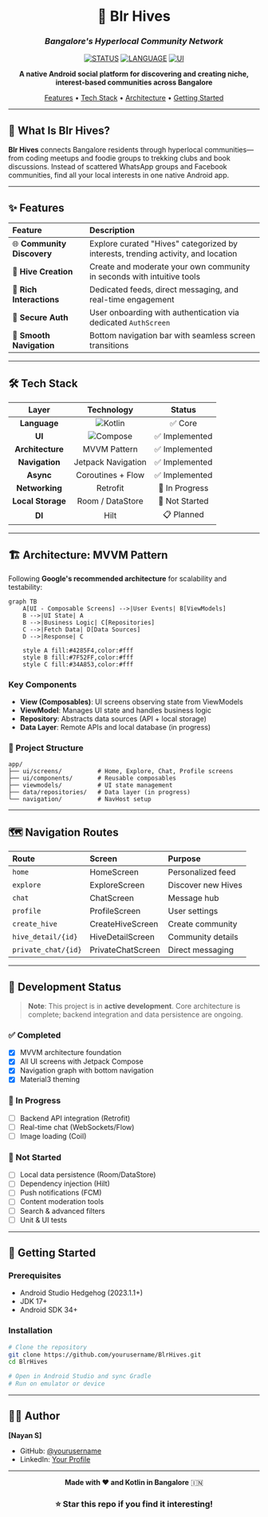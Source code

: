 <div align="center">

# 🐝 Blr Hives

### *Bangalore's Hyperlocal Community Network*

[![STATUS](https://img.shields.io/badge/Status-In%20Development-orange?style=for-the-badge&logo=android)](https://github.com/yourusername/BlrHives)
[![LANGUAGE](https://img.shields.io/badge/Kotlin-100%25-7F52FF?style=for-the-badge&logo=kotlin&logoColor=white)](https://kotlinlang.org/)
[![UI](https://img.shields.io/badge/Jetpack%20Compose-Modern%20UI-4285F4?style=for-the-badge&logo=jetpackcompose&logoColor=white)](https://developer.android.com/jetpack/compose)

**A native Android social platform for discovering and creating niche, interest-based communities across Bangalore**

[Features](#-features) • [Tech Stack](#-tech-stack) • [Architecture](#-architecture) • [Getting Started](#-getting-started)

</div>

---

## 🎯 What Is Blr Hives?

**Blr Hives** connects Bangalore residents through hyperlocal communities—from coding meetups and foodie groups to trekking clubs and book discussions. Instead of scattered WhatsApp groups and Facebook communities, find all your local interests in one native Android app.

---

## ✨ Features

| Feature | Description |
|:---|:---|
| 🌐 **Community Discovery** | Explore curated "Hives" categorized by interests, trending activity, and location |
| 🎨 **Hive Creation** | Create and moderate your own community in seconds with intuitive tools |
| 💬 **Rich Interactions** | Dedicated feeds, direct messaging, and real-time engagement |
| 🔐 **Secure Auth** | User onboarding with authentication via dedicated `AuthScreen` |
| 🧭 **Smooth Navigation** | Bottom navigation bar with seamless screen transitions |

---

## 🛠 Tech Stack

<div align="center">

| Layer | Technology | Status |
|:---:|:---:|:---:|
| **Language** | ![Kotlin](https://img.shields.io/badge/Kotlin-7F52FF?style=flat&logo=kotlin&logoColor=white) | ✅ Core |
| **UI** | ![Compose](https://img.shields.io/badge/Jetpack%20Compose-4285F4?style=flat&logo=jetpackcompose&logoColor=white) | ✅ Implemented |
| **Architecture** | MVVM Pattern | ✅ Implemented |
| **Navigation** | Jetpack Navigation | ✅ Implemented |
| **Async** | Coroutines + Flow | ✅ Implemented |
| **Networking** | Retrofit | 🔨 In Progress |
| **Local Storage** | Room / DataStore | 🚧 Not Started |
| **DI** | Hilt | 📋 Planned |

</div>

---

## 🏗 Architecture: MVVM Pattern

Following **Google's recommended architecture** for scalability and testability:

```mermaid
graph TB
    A[UI - Composable Screens] -->|User Events| B[ViewModels]
    B -->|UI State| A
    B -->|Business Logic| C[Repositories]
    C -->|Fetch Data| D[Data Sources]
    D -->|Response| C
    
    style A fill:#4285F4,color:#fff
    style B fill:#7F52FF,color:#fff
    style C fill:#34A853,color:#fff
```

### Key Components

- **View (Composables)**: UI screens observing state from ViewModels
- **ViewModel**: Manages UI state and handles business logic
- **Repository**: Abstracts data sources (API + local storage)
- **Data Layer**: Remote APIs and local database (in progress)

### 📁 Project Structure

```
app/
├── ui/screens/          # Home, Explore, Chat, Profile screens
├── ui/components/       # Reusable composables
├── viewmodels/          # UI state management
├── data/repositories/   # Data layer (in progress)
└── navigation/          # NavHost setup
```

---

## 🗺️ Navigation Routes

| Route | Screen | Purpose |
|:---|:---|:---|
| `home` | HomeScreen | Personalized feed |
| `explore` | ExploreScreen | Discover new Hives |
| `chat` | ChatScreen | Message hub |
| `profile` | ProfileScreen | User settings |
| `create_hive` | CreateHiveScreen | Create community |
| `hive_detail/{id}` | HiveDetailScreen | Community details |
| `private_chat/{id}` | PrivateChatScreen | Direct messaging |

---

## 🚧 Development Status

> **Note**: This project is in **active development**. Core architecture is complete; backend integration and data persistence are ongoing.

### ✅ Completed

- [x] MVVM architecture foundation
- [x] All UI screens with Jetpack Compose
- [x] Navigation graph with bottom navigation
- [x] Material3 theming

### 🔨 In Progress

- [ ] Backend API integration (Retrofit)
- [ ] Real-time chat (WebSockets/Flow)
- [ ] Image loading (Coil)

### 🚧 Not Started

- [ ] Local data persistence (Room/DataStore)
- [ ] Dependency injection (Hilt)
- [ ] Push notifications (FCM)
- [ ] Content moderation tools
- [ ] Search & advanced filters
- [ ] Unit & UI tests

---

## 🚀 Getting Started

### Prerequisites

- Android Studio Hedgehog (2023.1.1+)
- JDK 17+
- Android SDK 34+

### Installation

```bash
# Clone the repository
git clone https://github.com/yourusername/BlrHives.git
cd BlrHives

# Open in Android Studio and sync Gradle
# Run on emulator or device
```

---

## 👨‍💻 Author

**[Nayan S]**
- GitHub: [@yourusername](https://github.com/nayansm004)
- LinkedIn: [Your Profile](https://linkedin.com/in/nayansm004)

---

<div align="center">

**Made with ❤️ and Kotlin in Bangalore** 🇮🇳

### ⭐ Star this repo if you find it interesting!

</div>
